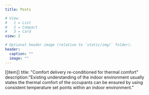 ```yaml
---
title: Posts

# View.
#   1 = List
#   2 = Compact
#   3 = Card
view: 2

# Optional header image (relative to `static/img/` folder).
header:
  caption: ""
  image: ""
---
```


[[item]]
  title: "Comfort delivery re-conditioned for thermal comfort"
  description:"Existing understanding of the indoor environment usually states the thermal comfort of the occupants can be ensured by using consistent temperature set points within an indoor environment."
